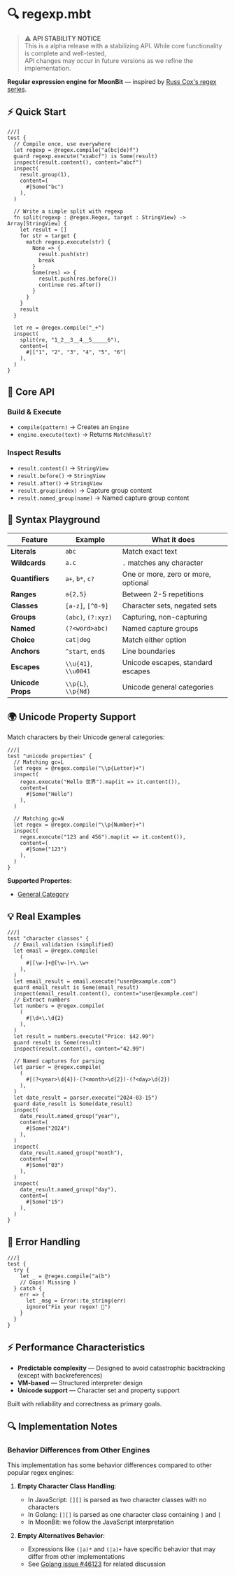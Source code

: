 # 🔍 regexp.mbt

> ⚠️ **API STABILITY NOTICE**\
> This is a alpha release with a stabilizing API. While core functionality is
> complete and well-tested,\
> API changes may occur in future versions as we refine the implementation.

**Regular expression engine for MoonBit** — inspired by
[Russ Cox's regex series](https://swtch.com/~rsc/regexp/regexp1.html).

## ⚡ Quick Start

```moonbit
///|
test {
  // Compile once, use everywhere
  let regexp = @regex.compile("a(bc|de)f")
  guard regexp.execute("xxabcf") is Some(result)
  inspect(result.content(), content="abcf")
  inspect(
    result.group(1),
    content=(
      #|Some("bc")
    ),
  )

  // Write a simple split with regexp
  fn split(regexp : @regex.Regex, target : StringView) -> Array[StringView] {
    let result = []
    for str = target {
      match regexp.execute(str) {
        None => {
          result.push(str)
          break
        }
        Some(res) => {
          result.push(res.before())
          continue res.after()
        }
      }
    }
    result
  }

  let re = @regex.compile("_+")
  inspect(
    split(re, "1_2__3__4__5_____6"),
    content=(
      #|["1", "2", "3", "4", "5", "6"]
    ),
  )
}
```

## 🎯 Core API

### Build & Execute

- `compile(pattern)` → Creates an `Engine`
- `engine.execute(text)` → Returns `MatchResult?`

### Inspect Results

- `result.content()` → `StringView`
- `result.before()` → `StringView`
- `result.after()` → `StringView`
- `result.group(index)` → Capture group content
- `result.named_group(name)` → Named capture group content

## 🎪 Syntax Playground

| Feature           | Example              | What it does                        |
| ----------------- | -------------------- | ----------------------------------- |
| **Literals**      | `abc`                | Match exact text                    |
| **Wildcards**     | `a.c`                | `.` matches any character           |
| **Quantifiers**   | `a+`, `b*`, `c?`     | One or more, zero or more, optional |
| **Ranges**        | `a{2,5}`             | Between 2-5 repetitions             |
| **Classes**       | `[a-z]`, `[^0-9]`    | Character sets, negated sets        |
| **Groups**        | `(abc)`, `(?:xyz)`   | Capturing, non-capturing            |
| **Named**         | `(?<word>abc)`       | Named capture groups                |
| **Choice**        | `cat\|dog`           | Match either option                 |
| **Anchors**       | `^start`, `end$`     | Line boundaries                     |
| **Escapes**       | `\\u{41}`, `\\u0041` | Unicode escapes, standard escapes   |
| **Unicode Props** | `\\p{L}`, `\\p{Nd}`  | Unicode general categories          |

## 🌍 Unicode Property Support

Match characters by their Unicode general categories:

```moonbit
///|
test "unicode properties" {
  // Matching gc=L
  let regex = @regex.compile("\\p{Letter}+")
  inspect(
    regex.execute("Hello 世界").map(it => it.content()),
    content=(
      #|Some("Hello")
    ),
  )

  // Matching gc=N
  let regex = @regex.compile("\\p{Number}+")
  inspect(
    regex.execute("123 and 456").map(it => it.content()),
    content=(
      #|Some("123")
    ),
  )
}
```

**Supported Propertes:**

- [General Category](https://www.unicode.org/reports/tr44/#General_Category_Values)

## 💡 Real Examples

```moonbit
///|
test "character classes" {
  // Email validation (simplified)
  let email = @regex.compile(
    (
      #|[\w-]+@[\w-]+\.\w+
    ),
  )
  let email_result = email.execute("user@example.com")
  guard email_result is Some(email_result)
  inspect(email_result.content(), content="user@example.com")
  // Extract numbers
  let numbers = @regex.compile(
    (
      #|\d+\.\d{2}
    ),
  )
  let result = numbers.execute("Price: $42.99")
  guard result is Some(result)
  inspect(result.content(), content="42.99")

  // Named captures for parsing
  let parser = @regex.compile(
    (
      #|(?<year>\d{4})-(?<month>\d{2})-(?<day>\d{2})
    ),
  )
  let date_result = parser.execute("2024-03-15")
  guard date_result is Some(date_result)
  inspect(
    date_result.named_group("year"),
    content=(
      #|Some("2024")
    ),
  )
  inspect(
    date_result.named_group("month"),
    content=(
      #|Some("03")
    ),
  )
  inspect(
    date_result.named_group("day"),
    content=(
      #|Some("15")
    ),
  )
}
```

## 🚨 Error Handling

```moonbit
///|
test {
  try {
    let _ = @regex.compile("a(b")
    // Oops! Missing )
  } catch {
    err => {
      let _msg = Error::to_string(err)
      ignore("Fix your regex! 🔧")
    }
  }
}
```

## ⚡ Performance Characteristics

- **Predictable complexity** — Designed to avoid catastrophic backtracking
  (except with backreferences)
- **VM-based** — Structured interpreter design
- **Unicode support** — Character set and property support

Built with reliability and correctness as primary goals.

## 🔍 Implementation Notes

### Behavior Differences from Other Engines

This implementation has some behavior differences compared to other popular
regex engines:

1. **Empty Character Class Handling**:

   - In JavaScript: `[][]` is parsed as two character classes with no characters
   - In Golang: `[][]` is parsed as one character class containing `]` and `[`
   - In MoonBit: we follow the JavaScript interpretation

2. **Empty Alternatives Behavior**:

   - Expressions like `(|a)*` and `(|a)+` have specific behavior that may differ
     from other implementations
   - See [Golang issue #46123](https://github.com/golang/go/issues/46123) for
     related discussion
